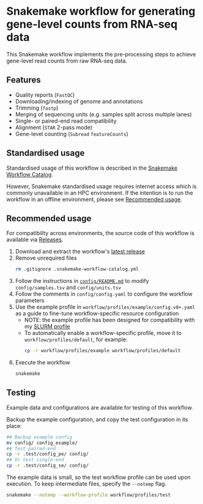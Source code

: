 # Snakemake workflow for generating gene-level counts from RNA-seq data

This Snakemake workflow implements the pre-processing steps to achieve gene-level read counts from raw RNA-seq data.

## Features

- Quality reports (`FastQC`)
- Downloading/indexing of genome and annotations
- Trimming (`fastp`)
- Merging of sequencing units (e.g. samples split across multiple lanes)
- Single- or paired-end read compatibility
- Alignment (`STAR` 2-pass mode)
- Gene-level counting (`Subread` `featureCounts`)

## Standardised usage

Standardised usage of this workflow is described in the [Snakemake Workflow Catalog](https://snakemake.github.io/snakemake-workflow-catalog/?usage=baerlachlan/smk-rnaseq-star-featurecounts).

However, Snakemake standardised usage requires internet access which is commonly unavailable in an HPC environment.
If the intention is to run the workflow in an offline environment, please see [Recommended usage](#recommended-usage).

## Recommended usage

For compatibility across environments, the source code of this workflow is available via [Releases](https://github.com/baerlachlan/smk-rnaseq-star-featurecounts/releases).

1. Download and extract the workflow's [latest release](https://github.com/baerlachlan/smk-rnaseq-star-featurecounts/releases/latest)
1. Remove unrequired files
    ```bash
    rm .gitignore .snakemake-workflow-catalog.yml
    ```
1. Follow the instructions in [`config/README.md`](config/README.md) to modify `config/samples.tsv` and `config/units.tsv`
1. Follow the comments in `config/config.yaml` to configure the workflow parameters
1. Use the example profile in `workflow/profiles/example/config.v8+.yaml` as a guide to fine-tune workflow-specific resource configuration
    - NOTE: the example profile has been designed for compatibility with my [SLURM profile](https://github.com/baerlachlan/smk-cluster-generic-slurm)
    - To automatically enable a workflow-specific profile, move it to `workflow/profiles/default`, for example:
        ```bash
        cp -r workflow/profiles/example workflow/profiles/default
        ```
1. Execute the workflow
    ```bash
    snakemake
    ```

## Testing

Example data and configurations are available for testing of this workflow.

Backup the example configuration, and copy the test configuration in its place: 

```bash
## Backup example config
mv config/ config_example/
## Test paired-end
cp -r .test/config_pe/ config/
## Or test single-end
cp -r .test/config_se/ config/
```

The example data is small, so the test workflow profile can be used upon execution.
To keep intermediate files, specify the `--notemp` flag.

```bash
snakemake --notemp --workflow-profile workflow/profiles/test
```
